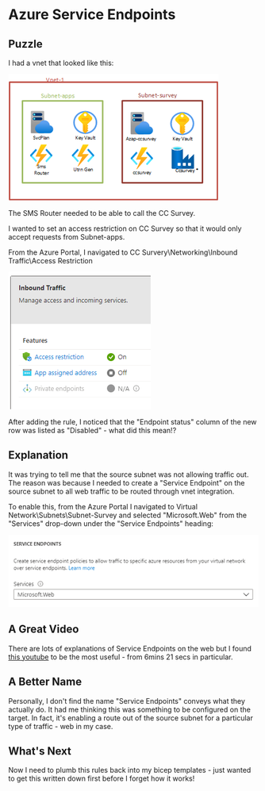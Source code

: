 # Azure Service Endpoints

## Puzzle
I had a vnet that looked like this:

![vnet](/images/az-service-endpoints/vnet.png)

The SMS Router needed to be able to call the CC Survey.

I wanted to set an access restriction on CC Survey so that it would only accept requests from Subnet-apps.

From the Azure Portal, I navigated to CC Survery\Networking\Inbound Traffic\Access Restriction

![access-restriction](/images/az-service-endpoints/access-restrictions.png)

After adding the rule, I noticed that the "Endpoint status" column of the new row was listed as "Disabled" - what did this mean!?

## Explanation
It was trying to tell me that the source subnet was not allowing traffic out. The reason was because I needed to create a "Service Endpoint" on the source subnet to all web traffic to be routed through vnet integration.

To enable this, from the Azure Portal I navigated to Virtual Network\Subnets\Subnet-Survey and selected "Microsoft.Web" from the "Services" drop-down under the "Service Endpoints" heading:

![service-endpoints](/images/az-service-endpoints/service-endpoints.png)

## A Great Video
There are lots of explanations of Service Endpoints on the web but I found [this youtube](https://www.youtube.com/watch?v=gxsitRRgylI) to be the most useful - from 6mins 21 secs in particular.

## A Better Name
Personally, I don't find the name "Service Endpoints" conveys what they actually do. It had me thinking this was something to be configured on the target. In fact, it's enabling a route out of the source subnet for a particular type of traffic - web in my case.

## What's Next
Now I need to plumb this rules back into my bicep templates - just wanted to get this written down first before I forget how it works!




